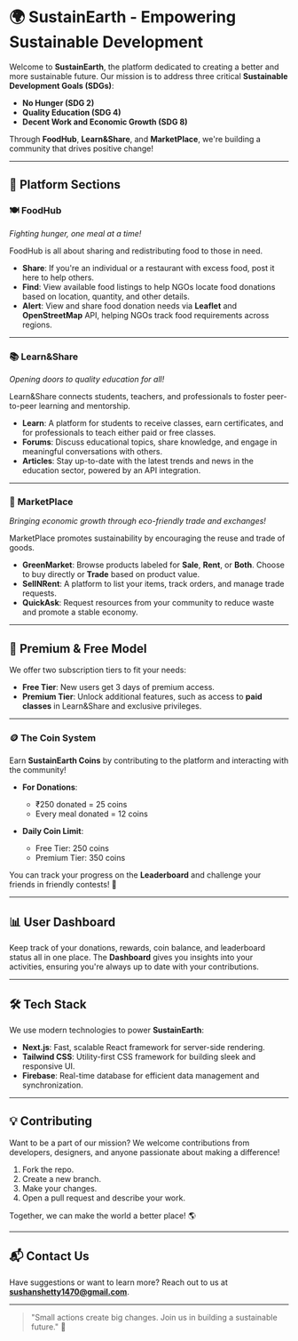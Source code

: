 # 🌍 SustainEarth - Empowering Sustainable Development

Welcome to **SustainEarth**, the platform dedicated to creating a better and more sustainable future. Our mission is to address three critical **Sustainable Development Goals (SDGs)**:  
- **No Hunger (SDG 2)**  
- **Quality Education (SDG 4)**  
- **Decent Work and Economic Growth (SDG 8)**

Through **FoodHub**, **Learn&Share**, and **MarketPlace**, we're building a community that drives positive change!

---

## 🚀 Platform Sections

### 🍽️ **FoodHub**
_Fighting hunger, one meal at a time!_

FoodHub is all about sharing and redistributing food to those in need.

- **Share**: If you're an individual or a restaurant with excess food, post it here to help others.
- **Find**: View available food listings to help NGOs locate food donations based on location, quantity, and other details.
- **Alert**: View and share food donation needs via **Leaflet** and **OpenStreetMap** API, helping NGOs track food requirements across regions.

---

### 📚 **Learn&Share**
_Opening doors to quality education for all!_

Learn&Share connects students, teachers, and professionals to foster peer-to-peer learning and mentorship.

- **Learn**: A platform for students to receive classes, earn certificates, and for professionals to teach either paid or free classes.
- **Forums**: Discuss educational topics, share knowledge, and engage in meaningful conversations with others.
- **Articles**: Stay up-to-date with the latest trends and news in the education sector, powered by an API integration.

---

### 🛒 **MarketPlace**
_Bringing economic growth through eco-friendly trade and exchanges!_

MarketPlace promotes sustainability by encouraging the reuse and trade of goods.

- **GreenMarket**: Browse products labeled for **Sale**, **Rent**, or **Both**. Choose to buy directly or **Trade** based on product value.
- **SellNRent**: A platform to list your items, track orders, and manage trade requests.
- **QuickAsk**: Request resources from your community to reduce waste and promote a stable economy.

---

## 💎 **Premium & Free Model**

We offer two subscription tiers to fit your needs:

- **Free Tier**: New users get 3 days of premium access.
- **Premium Tier**: Unlock additional features, such as access to **paid classes** in Learn&Share and exclusive privileges.

---

### 🪙 **The Coin System**

Earn **SustainEarth Coins** by contributing to the platform and interacting with the community!

- **For Donations**:  
  - ₹250 donated = 25 coins  
  - Every meal donated = 12 coins

- **Daily Coin Limit**:  
  - Free Tier: 250 coins  
  - Premium Tier: 350 coins

You can track your progress on the **Leaderboard** and challenge your friends in friendly contests! 🎉

---

## 📊 **User Dashboard**

Keep track of your donations, rewards, coin balance, and leaderboard status all in one place. The **Dashboard** gives you insights into your activities, ensuring you're always up to date with your contributions.

---

## 🛠️ **Tech Stack**

We use modern technologies to power **SustainEarth**:

- **Next.js**: Fast, scalable React framework for server-side rendering.
- **Tailwind CSS**: Utility-first CSS framework for building sleek and responsive UI.
- **Firebase**: Real-time database for efficient data management and synchronization.

---

## 💡 **Contributing**

Want to be a part of our mission? We welcome contributions from developers, designers, and anyone passionate about making a difference!

1. Fork the repo.
2. Create a new branch.
3. Make your changes.
4. Open a pull request and describe your work.

Together, we can make the world a better place! 🌎

---

## 📬 **Contact Us**

Have suggestions or want to learn more? Reach out to us at **sushanshetty1470@gmail.com**.

---

> "Small actions create big changes. Join us in building a sustainable future." 🌱
